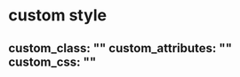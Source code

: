 <!-- ---

#title : "SERVICES"
#service_list:
# service item loop
#- name : "Web Development"
 # image : "images/icons/web-development.png"
  
# service item loop
#- name : "Graphic Design"
 # image : "images/icons/graphic-design.png"
  
# service item loop
#- name : "Database Management"
 # image : "images/icons/dbms.png"
  
# service item loop
#- name : "Software Development"
 # image : "images/icons/software-development.png"
  
# service item loop
#- name : "Digital Marketing"
 # image : "images/icons/marketing.png"
  
# service item loop
#- name : "Mobile App Development"
 # image : "images/icons/mobile-app.png" -->


# custom style
 custom_class: "" 
 custom_attributes: "" 
 custom_css: ""
 ---